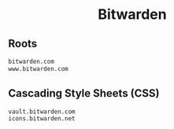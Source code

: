 


<h1 align="center">Bitwarden</h1>  


## Roots


```html
bitwarden.com
www.bitwarden.com
```  


## Cascading Style Sheets (CSS)


```html
vault.bitwarden.com
icons.bitwarden.net
```  

<br>
